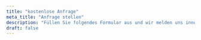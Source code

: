 ```yaml
---
title: "kostenlose Anfrage"
meta_title: "Anfrage stellen"
description: "Füllen Sie folgendes Formular aus und wir melden uns innerhalb von 48h bei Ihnen zurück."
draft: false
---
```

